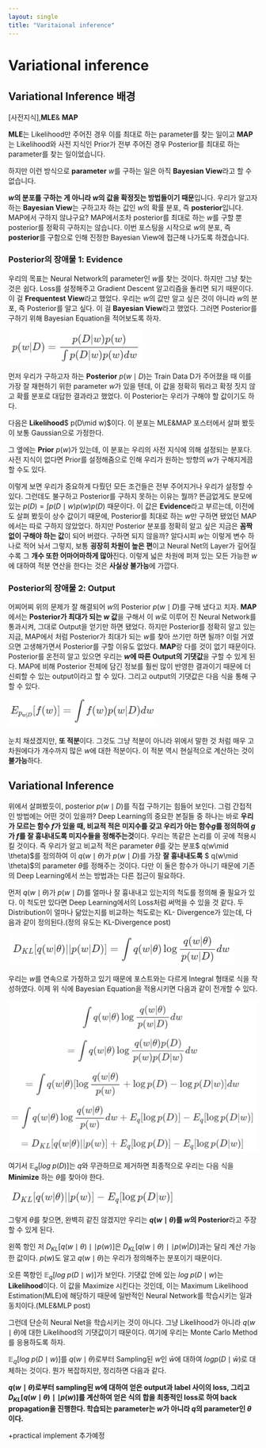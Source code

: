 ```yaml
---
layout: single
title: "Varitaional inference"
---
```


# Variational inference



## Variational Inference 배경

 [사전지식],**MLE**& **MAP**

 **MLE**는 Likelihood만 주어진 경우 이를 최대로 하는 parameter를 찾는 일이고 **MAP**는 Likelihood와 사전 지식인 Prior가 전부 주어진 경우 Posterior를 최대로 하는 parameter를 찾는 일이었습니다.

 하지만 이런 방식으로 **parameter** $w$를 구하는 일은 아직 **Bayesian View**라고 할 수 없습니다.

 **$w$의 분포를 구하는 게 아니라 $w$의 값을 확정짓는 방법들이기 때문**입니다. 우리가 알고자 하는 **Bayesian View**는 구하고자 하는 값인 $w$의 확률 분포, 즉 **posterior**입니다. MAP에서 구하지 않냐구요? MAP에서조차 posterior를 최대로 하는 $w$를 구할 뿐 posterior를 정확히 구하지는 않습니다. 이번 포스팅을 시작으로 $w$의 분포, 즉 **posterior**를 구함으로 인해 진정한 Bayesian View에 접근해 나가도록 하겠습니다.

### Posterior의 장애물 1: Evidence

우리의 목표는 Neural Network의 parameter인 $w$를 찾는 것이다. 하지만 그냥 찾는 것은 쉽다. Loss를 설정해주고 Gradient Descent 알고리즘을 돌리면 되기 때문이다. 이 걸 **Frequentest View**라고 했었다. 우리는 $w$의 값만 알고 싶은 것이 아니라 $w$의 분포, 즉 Posterior를 알고 싶다. 이 걸 **Bayesian View**라고 했었다. 그러면 Posterior를 구하기 위해 Bayesian Equation을 적어보도록 하자.

![image-20220928203924779](../images/2022-09-28-Variational_Inference/image-20220928203924779.png)

먼저 우리가 구하고자 하는 **Posterior** $p(w\mid D)$는 Train Data D가 주어졌을 때 이를 가장 잘 재현하기 위한 parameter $w$가 있을 텐데, 이 값을 정확히 뭐라고 확정 짓지 않고 확률 분포로 대답한 결과라고 했었다. 이 Posterior는 우리가 구해야 할 값이기도 하다. 

다음은 **Likelihood**$ p(D\mid w)$이다. 이 분포는 MLE&MAP 포스터에서 살펴 봤듯이 보통 Gaussian으로 가정한다. 

그 옆에는 **Prior** $p(w)$가 있는데, 이 분포는 우리의 사전 지식에 의해 설정되는 분포다. 사전 지식이 없다면 Prior를 설정해줌으로 인해 우리가 원하는 방향의 $w$가 구해지게끔 할 수도 있다.

이렇게 보면 우리가 중요하게 다뤘던 모든 조건들은 전부 주어지거나 우리가 설정할 수 있다. 그런데도 불구하고 Posterior를 구하지 못하는 이유는 뭘까? 뜬금없게도 분모에 있는 $p(D)=\int p(D\mid w)p(w)p(D)$ 때문이다. 이 값은 **Evidence**라고 부르는데, 이전에도 살펴 봤듯이 상수 값이기 때문에, Posterior를 최대로 하는 $w$만 구하면 됐었던 MAP에서는 따로 구하지 않았었다. 하지만 Posterior 분포를 정확히 알고 싶은 지금은 **꼼짝 없이 구해야 하는 값**이 되어 버렸다. 구하면 되지 않을까? 알다시피 $w$는 이렇게 변수 하나로 적어 놔서 그렇지, 보통 **굉장히 차원이 높은 편**이고 Neural Net의 Layer가 깊어질 수록 그 **개수 또한 어마어마하게 많아**진다. 이렇게 넓은 차원에 퍼져 있는 모든 가능한 $w$에 대하여 적분 연산을 한다는 것은 **사실상 불가능**에 가깝다.

### Posterior의 장애물 2: Output

어찌어찌 위의 문제가 잘 해결되어 $w$의 Posterior $p(w\mid D )$를 구해 냈다고 치자. **MAP**에서는 **Posterior가 최대가 되는 $w$ 값**을 구해서 이 $w$로 이루어 진 Neural Network를 통과시켜, 그대로 Output을 얻기만 하면 됐었다. 하지만 Posterior를 정확히 알고 있는 지금, MAP에서 처럼 Posterior가 최대가 되는 $w$를 찾아 쓰기만 하면 될까? 이럴 거였으면 고생해가면서 Posterior를 구할 이유도 없었다. **MAP**랑 다를 것이 없기 때문이다. Posterior를 온전히 알고 있으면 우리는 **$w$에 따른 Output의 기댓값**을 구할 수 있게 된다. MAP에 비해 Posterior 전체에 담긴 정보를 훨씬 많이 반영한 결과이기 때문에 더 신뢰할 수 있는 output이라고 할 수 있다. 그리고 output의 기댓값은 다음 식을 통해 구할 수 있다.

![image-20220928205247843](../images/2022-09-28-Variational_Inference/image-20220928205247843.png)

눈치 채셨겠지만, **또 적분**이다. 그것도 그냥 적분이 아니라 위에서 말한 것 처럼 매우 고차원에다가 개수까지 많은 $w$에 대한 적분이다. 이 적분 역시 현실적으로 계산하는 것이 **불가능**하다.

## Variational Inference

위에서 살펴봤듯이, posterior $p(w\mid D)$를 직접 구하기는 힘들어 보인다. 그럼 간접적인 방법에는 어떤 것이 있을까? Deep Learning의 중요한 본질들 중 하나는 바로 **우리가 모르는 함수 $f$가 있을 때, 비교적 적은 미지수를 갖고 우리가 아는 함수$g$를 정의하여 $g$가 $f$를 잘 흉내내도록 미지수들을 정해주는것**이다. 우리는 똑같은 논리를 이 곳에 적용시킬 것이다. 즉 우리가 알고 비교적 적은 parameter $\theta$를 갖는 분포$ q(w\mid \theta)$를 정의하여 이 $q(w\mid \theta)$가 $p(w\mid D)$를 가장 **잘 흉내내도록** $ q(w\mid \theta)$의 parameter $\theta$를 정해주는 것이다. 다만 이 둘은 함수가 아니기 때문에 기존의 Deep Learning에서 쓰는 방법과는 다른 접근이 필요하다.

먼저 $q(w\mid \theta)$가 $p(w\mid D)$를 얼마나 잘 흉내내고 있는지의 척도를 정의해 줄 필요가 있다. 이 척도만 있다면 Deep Learning에서의 Loss처럼 써먹을 수 있을 것 같다. 두 Distribution이 얼마나 닮았는지를 비교하는 척도로는 KL- Divergence가 있는데, 다음과 같이 정의된다.(정의 유도는 KL-Divergence post) 

![image-20220928210145031](../images/2022-09-28-Variational_Inference/image-20220928210145031.png)

우리는 $w$를 연속으로 가정하고 있기 때문에 포스트와는 다르게 Integral 형태로 식을 작성하였다. 이제 위 식에 Bayesian Equation을 적용시키면 다음과 같이 전개할 수 있다.

![image-20220928212711398](../images/2022-09-28-Variational_Inference/image-20220928212711398.png)

여기서 $\mathbb{E}_q [log\;p(D)]$는 $q$와 무관하므로 제거하면 최종적으로 우리는 다음 식을 **Minimize** 하는 $\theta$를 찾아야 한다. 

![image-20220928213546687](../images/2022-09-28-Variational_Inference/image-20220928213546687.png)

그렇게 $\theta$를 찾으면, 완벽히 같진 않겠지만 우리는 **$q(w\mid \theta)$를 $w$의 Posterior**라고 주장할 수 있게 된다.

왼쪽 항인 저 $D_{KL}[q(w\mid \theta )\mid \mid p(w)]$은 $D_{KL}[q(w\mid \theta)\mid \mid p(w|D)]$과는 달리 계산 가능한 값이다. $p(w)$도 알고 $q(w\mid \theta)$는 우리가 정의해주는 분포이기 때문이다. 

오른 쪽항인 $\mathbb{E}_q[log\; ⁡p(D\mid w)]$가 보인다. 기댓값 안에 있는 $log\; ⁡p(D\mid w)$는 **Likelihood**이다. 이 값을 Maximize 시킨다는 것인데, 이는 Maximum Likelihood Estimation(MLE)에 해당하기 때문에 일반적인 Neural Network를 학습시키는 일과 동치이다.(MLE&MLP post)

그런데 단순히 Neural Net을 학습시키는 것이 아니다. 그냥 Likelihood가 아니라 $q(w\mid \theta)$에 대한 Likelihood의 기댓값이기 때문이다. 여기에 우리는 Monte Carlo Method를 응용하도록 하자. 

$\mathbb{E}_q[log\; p(D\mid w)]$를 $q(w\mid \theta)$로부터 Sampling된 $w$인 $\bar{w}$에 대하여 $logp(D\mid \bar{w})$로 대체하는 것이다. 뭔가 복잡하지만, 정리하면 다음과 같다.

**$q(w\mid \theta)$로부터 sampling된 $w$에 대하여 얻은 output과 label 사이의 loss, 그리고 $D_{KL}[q(w\mid \theta)\mid \mid p(w)]$를 계산하여 얻은 식의 합을 최종적인 loss로 하여 back propagation을 진행한다. 학습되는 parameter는 $w$가 아니라 $q$의 parameter인 $θ$이다.**

+practical implement 추가예정
